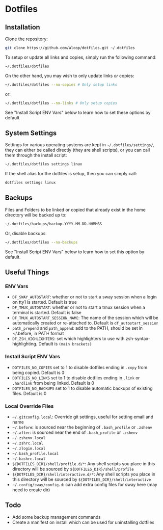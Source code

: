 # Dotfiles

## Installation

Clone the repository:

```sh
git clone https://github.com/aloop/dotfiles.git ~/.dotfiles
```

To setup or update all links and copies, simply run the following command:

```sh
~/.dotfiles/dotfiles
```

On the other hand, you may wish to only update links *or* copies:

```sh
~/.dotfiles/dotfiles --no-copies # Only setup links
```

or:

```sh
~/.dotfiles/dotfiles --no-links # Only setup copies
```

See "Install Script ENV Vars" below to learn how to set these options by default.

## System Settings

Settings for various operating systems are kept in `~/.dotfiles/settings/`,
they can either be called directly (they are shell scripts), or you can call
them through the install script:
```sh
~/.dotfiles/dotfiles settings linux
```
If the shell alias for the dotfiles is setup, then you can simply call:
```sh
dotfiles settings linux
```

## Backups

Files and Folders to be linked or copied that already exist in the home directory will be backed up to:

```sh
~/.dotfiles/backups/backup-YYYY-MM-DD-HHMMSS
```

Or, disable backups:

```sh
~/.dotfiles/dotfiles --no-backups
```

See "Install Script ENV Vars" below to learn how to set this option by default.

## Useful Things

### ENV Vars

* `DF_SWAY_AUTOSTART`: whether or not to start a sway session when a login on tty1 is started. Default is true
* `DF_TMUX_AUTOSTART`: whether or not to start a tmux session when a terminal is started. Default is false
* `DF_TMUX_AUTOSTART_SESSION_NAME`: The name of the session which will be automatically created or re-attached to. Default is `df_autostart_session`
* `path_prepend` and `path_append`: add to the PATH, should be set in ~/.before, in PATH format
* `DF_ZSH_HIGHLIGHTERS`: set which highlighters to use with zsh-syntax-highlighting. Default is `(main brackets)`

### Install Script ENV Vars
* `DOTFILES_NO_COPIES` set to 1 to disable dotfiles ending in `.copy` from being copied. Default is 0
* `DOTFILES_NO_LINKS` set to 1 to disable dotfiles ending in `.link` or `.hardlink` from being linked. Default is 0
* `DOTFILES_NO_BACKUPS` set to 1 to disable automatic backups of existing files. Default is 0

### Local Override Files

* `~/.gitconfig.local`: Override git settings, useful for setting email and name
* `~/.before`: is sourced near the beginning of `.bash_profile` or `.zshenv`
* `~/.after`: is sourced near the end of `.bash_profile` or `.zshenv`
* `~/.zshenv.local`
* `~/.zshrc.local`
* `~/.zlogin.local`
* `~/.bash_profile.local`
* `~/.bashrc.local`
* `${DOTFILES_DIR}/shell/profile.d/*`: Any shell scripts you place in this directory will be sourced by `${DOTFILES_DIR}/shell/profile`
* `${DOTFILES_DIR}/shell/interactive.d/*`: Any shell scripts you place in this directory will be sourced by `${DOTFILES_DIR}/shell/interactive`
* `~/.config/sway/config.d`: can add extra config files for sway here (may need to create dir)

## Todo
* Add some backup management commands
* Create a manifest on install which can be used for uninstalling dotfiles
